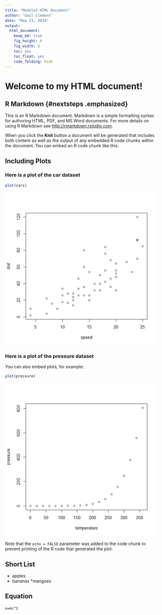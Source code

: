 ```yaml
---
title: "Module3 HTML Document"
author: "Gail Clement"
date: "May 23, 2018"
output: 
  html_document:
    keep_md: true
    fig_height: 6
    fig_width: 6
    toc: yes
    toc_float: yes
    code_folding: hide
---
```


# Welcome to my HTML document!



## R Markdown {#nextsteps .emphasized}

This is an R Markdown document. Markdown is a simple formatting syntax for authoring HTML, PDF, and MS Word documents. For more details on using R Markdown see <http://rmarkdown.rstudio.com>.

When you click the **Knit** button a document will be generated that includes both content as well as the output of any embedded R code chunks within the document. You can embed an R code chunk like this:

## Including Plots

### Here is a plot of the car dataset


```r
plot(cars)
```

![](index_files/figure-html/cars-1.png)<!-- -->

### Here is a plot of the pressure dataset

You can also embed plots, for example:


```r
plot(pressure)
```

![](index_files/figure-html/pressure-1.png)<!-- -->

Note that the `echo = FALSE` parameter was added to the code chunk to prevent printing of the R code that generated the plot.

## Short List

* apples
* bananas
*mangoes

## Equation

`e=mc^2`

